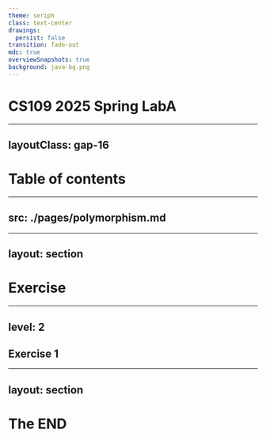 ```yaml
---
theme: seriph
class: text-center
drawings:
  persist: false
transition: fade-out
mdc: true
overviewSnapshots: true
background: java-bg.png
---
```

# CS109 2025 Spring LabA

---
layoutClass: gap-16
---
# Table of contents

<Toc v-click minDepth="1" maxDepth="5" columns="2"></Toc>

---
src: ./pages/polymorphism.md
---

---
layout: section
---
# Exercise

---
level: 2
---
## Exercise 1


---
layout: section
---
# The END
